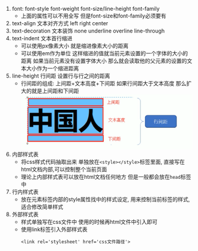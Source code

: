 1. font: font-style font-weight font-size/line-height font-family
    - 上面的属性可以不用全写 但是font-size和font-family必须要有
2. text-align 文本对齐方式 left right center
3. text-decoration 文本装饰 none underline overline line-through
4. text-indent 文本首行缩进 
    - 可以使用px像素大小 就是缩进像素大小的距离
    - 可以使用em作为单位 这样缩进的值就当前元素设置的一个字体的大小的距离 如果当前元素没有设置字体大小 那么就会读取他的父元素的设置的文本大小作为一个缩进距离
5. line-height 行间距 设置行与行之间的距离 
    - 行间距的组成: 上间距+文本高度+下间距  如果行间距大于文本高度 那么扩大的就是上间距和下间距
    ![行间距组成](cssImages/行间距line-height.png)
6. 内部样式表
    - 将css样式代码抽取出来 单独放在`<style></style>`标签里面, 直接写在html文档内部,可以控制整个当前页面
    - 理论上内部样式表可以放在html文档任何地方 但是一般都会放在`head`标签中
7. 行内样式表
    - 放在元素标签内部的style属性找中的样式设定, 用来控制当前标签的样式, 适合修改简单样式
8. 外部样式表
    - 样式单独写在css文件中 使用的时候再html文件中引入即可
    - 使用link标签引入外部样式表
        ```
        <link rel='stylesheet' href='css文件路径'>
        ```
